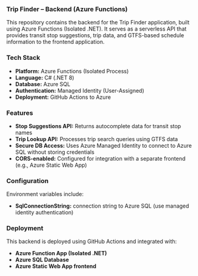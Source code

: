 ### Trip Finder – Backend (Azure Functions)

This repository contains the backend for the Trip Finder application, built using Azure Functions (Isolated .NET). It serves as a serverless API that provides transit stop suggestions, trip data, and GTFS-based schedule information to the frontend application.

### Tech Stack

- **Platform:** Azure Functions (Isolated Process)  
- **Language:** C# (.NET 8)  
- **Database:** Azure SQL  
- **Authentication:** Managed Identity (User-Assigned)  
- **Deployment:** GitHub Actions to Azure  

### Features
- **Stop Suggestions API:** Returns autocomplete data for transit stop names  
- **Trip Lookup API:** Processes trip search queries using GTFS data  
- **Secure DB Access:** Uses Azure Managed Identity to connect to Azure SQL without storing credentials  
- **CORS-enabled:** Configured for integration with a separate frontend (e.g., Azure Static Web App)  

### Configuration
Environment variables include:
- **SqlConnectionString:** connection string to Azure SQL (use managed identity authentication)  

### Deployment
This backend is deployed using GitHub Actions and integrated with:
- **Azure Function App (Isolated .NET)**  
- **Azure SQL Database**  
- **Azure Static Web App frontend**  
